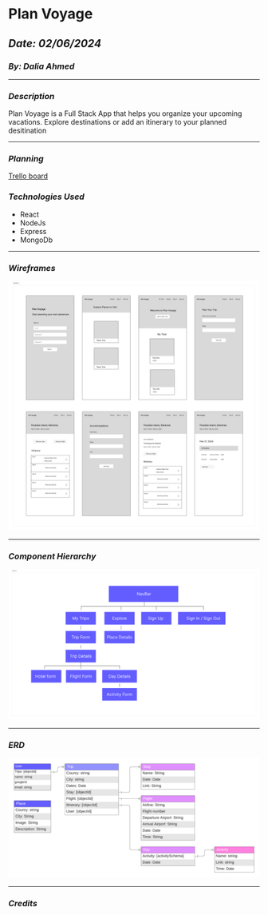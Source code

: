 # Plan Voyage

## **_Date: 02/06/2024_**

### **_By: Dalia Ahmed_**

***

### **_Description_**

Plan Voyage is a Full Stack App that helps you organize your upcoming vacations. Explore destinations or add an itinerary to your planned desitination
***

### **_Planning_**
[Trello board](https://trello.com/invite/b/Uxn4cUpj/ATTId847f7a71ccd88b5b8b7b6e3f260bbe98594F712/plan-voyage)

### **_Technologies Used_**

- React
- NodeJs
- Express
- MongoDb

***

### **_Wireframes_**

![Image](./public/images/planning/Wireframes.png)

***

### **_Component Hierarchy_**

![Image](./public/images/planning/Component%20Heirarchy.png)

***

### **_ERD_**

![Image](./public/images/planning/ERD.png)

***

### **_Credits_**